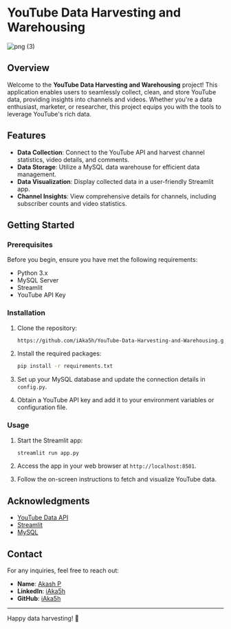 # YouTube Data Harvesting and Warehousing

![png (3)](https://github.com/user-attachments/assets/00dadd9b-e975-4708-a5e8-b7b1142dbe2e)


## Overview

Welcome to the **YouTube Data Harvesting and Warehousing** project! This application enables users to seamlessly collect, clean, and store YouTube data, providing insights into channels and videos. Whether you're a data enthusiast, marketer, or researcher, this project equips you with the tools to leverage YouTube's rich data.

## Features

- **Data Collection**: Connect to the YouTube API and harvest channel statistics, video details, and comments.
- **Data Storage**: Utilize a MySQL data warehouse for efficient data management.
- **Data Visualization**: Display collected data in a user-friendly Streamlit app.
- **Channel Insights**: View comprehensive details for channels, including subscriber counts and video statistics.

## Getting Started

### Prerequisites

Before you begin, ensure you have met the following requirements:

- Python 3.x
- MySQL Server
- Streamlit
- YouTube API Key

### Installation

1. Clone the repository:
    ```bash
    https://github.com/iAka5h/YouTube-Data-Harvesting-and-Warehousing.git
    ```

2. Install the required packages:
    ```bash
    pip install -r requirements.txt
    ```

3. Set up your MySQL database and update the connection details in `config.py`.

4. Obtain a YouTube API key and add it to your environment variables or configuration file.

### Usage

1. Start the Streamlit app:
    ```bash
    streamlit run app.py
    ```

2. Access the app in your web browser at `http://localhost:8501`.

3. Follow the on-screen instructions to fetch and visualize YouTube data.

## Acknowledgments

- [YouTube Data API](https://developers.google.com/youtube/v3)
- [Streamlit](https://streamlit.io/)
- [MySQL](https://www.mysql.com/)

## Contact

For any inquiries, feel free to reach out:

- **Name**: [Akash P](mailto:martakash99@gmail.com)
- **LinkedIn**: [iAka5h](https://linkedin.com/iAka5h)
- **GitHub**: [iAka5h](https://github.com/iAka5h)

---

Happy data harvesting! 🎉
